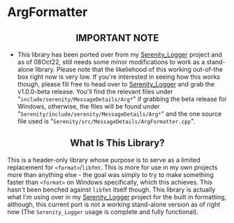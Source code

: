 # ArgFormatter

<div align="center">
<h2> IMPORTANT NOTE </h2>
</div>

- This library has been ported over from my [Serenity_Logger](https://github.com/USAFrenzy/Serenity_Logger) project and as of 08Oct22, still needs some minor modifications to work as a stand-alone library. Please note that the likeliehood of this working out-of-the box right now is very low. If you're interested in seeing how this works though, please fill free to head over to [Serenity_Logger](https://github.com/USAFrenzy/Serenity_Logger) and grab the v1.0.0-beta release. You'll find the relevant files under "```include/serenity/MessageDetails/Arg*```" if grabbing the beta release for Windows, otherwise, the files will be found under "```Serenity/include/serenity/MessageDetails/Arg*```" and the one source file used is "```Serenity/src/MessageDetails/ArgFormatter.cpp```".

<div align="center">
<h2> What Is This Library? </h2>
</div>

This is a header-only library whose purpose is to serve as a limited replacement for ```<format>```/```libfmt```. This is more for use in my own projects more than anything else - the goal was simply to try to make something faster than ```<format>``` on Windows specifically, which this achieves. This hasn't been benched against ```libfmt``` itself though. This library is actually what I'm using over in my [Serenity_Logger](https://github.com/USAFrenzy/Serenity_Logger) project for the built in formatting, although, this current port is not a working stand-alone version as of right now (The ```Serenity_Logger``` usage is complete and fully functional).
